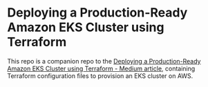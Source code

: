 # Deploying a Production-Ready Amazon EKS Cluster using Terraform

This repo is a companion repo to the [Deploying a Production-Ready Amazon EKS Cluster using Terraform - Medium article](https://medium.com/@nicsaravanan/deploying-a-production-ready-amazon-eks-cluster-using-terraform-79b6fcdc9d3e), containing
Terraform configuration files to provision an EKS cluster on AWS.


